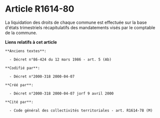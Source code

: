 # Article R1614-80

La liquidation des droits de chaque commune est effectuée sur la base d'états trimestriels récapitulatifs des mandatements
visés par le comptable de la commune.

**Liens relatifs à cet article**

	**Anciens textes**:

	  - Décret n°86-424 du 12 mars 1986 - art. 5 (Ab)

	**Codifié par**:

	  - Décret n°2000-318 2000-04-07

	**Créé par**:

	  - Décret n°2000-318 2000-04-07 jorf 9 avril 2000

	**Cité par**:

	  - Code général des collectivités territoriales - art. R1614-78 (M)
